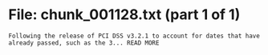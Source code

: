 ﻿# File: chunk_001128.txt (part 1 of 1)
```
Following the release of PCI DSS v3.2.1 to account for dates that have already passed, such as the 3... READ MORE
```

